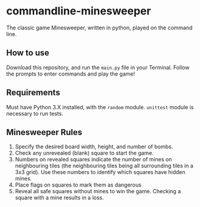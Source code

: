 # commandline-minesweeper
The classic game Minesweeper, written in python, played on the command line.

## How to use
Download this repository, and run the ```main.py``` file in your Terminal. Follow the prompts to enter commands and play the game!

## Requirements
Must have Python 3.X installed, with the ```random``` module. ```unittest``` module is necessary to run tests.

## Minesweeper Rules
1. Specify the desired board width, height, and number of bombs.
2. Check any unrevealed (blank) square to start the game.
3. Numbers on revealed squares indicate the number of mines on neighbouring tiles (the neighbouring tiles being all surrounding tiles in a 3x3 grid). Use these numbers to identify which squares have hidden mines.
4. Place flags on squares to mark them as dangerous
5. Reveal all safe squares without mines to win the game. Checking a square with a mine results in a loss.